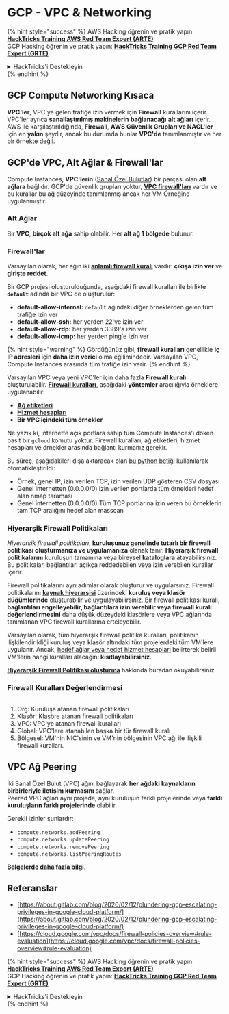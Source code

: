 # GCP - VPC & Networking

{% hint style="success" %}
AWS Hacking öğrenin ve pratik yapın:<img src="../../../../.gitbook/assets/image (1).png" alt="" data-size="line">[**HackTricks Training AWS Red Team Expert (ARTE)**](https://training.hacktricks.xyz/courses/arte)<img src="../../../../.gitbook/assets/image (1).png" alt="" data-size="line">\
GCP Hacking öğrenin ve pratik yapın: <img src="../../../../.gitbook/assets/image (2).png" alt="" data-size="line">[**HackTricks Training GCP Red Team Expert (GRTE)**<img src="../../../../.gitbook/assets/image (2).png" alt="" data-size="line">](https://training.hacktricks.xyz/courses/grte)

<details>

<summary>HackTricks'i Destekleyin</summary>

* [**abonelik planlarını**](https://github.com/sponsors/carlospolop) kontrol edin!
* **💬 [**Discord grubuna**](https://discord.gg/hRep4RUj7f) veya [**telegram grubuna**](https://t.me/peass) katılın ya da **Twitter**'da **bizi takip edin** 🐦 [**@hacktricks\_live**](https://twitter.com/hacktricks\_live)**.**
* **Hacking ipuçlarını paylaşmak için** [**HackTricks**](https://github.com/carlospolop/hacktricks) ve [**HackTricks Cloud**](https://github.com/carlospolop/hacktricks-cloud) github reposuna PR gönderin.

</details>
{% endhint %}

## **GCP Compute Networking Kısaca**

**VPC'ler**, VPC'ye gelen trafiğe izin vermek için **Firewall** kurallarını içerir. VPC'ler ayrıca **sanallaştırılmış makinelerin** **bağlanacağı** **alt ağları** içerir.\
AWS ile karşılaştırıldığında, **Firewall**, **AWS** **Güvenlik Grupları ve NACL'ler** için en **yakın** şeydir, ancak bu durumda bunlar **VPC'de** tanımlanmıştır ve her bir örnekte değil.

## **GCP'de VPC, Alt Ağlar & Firewall'lar**

Compute Instances, **VPC'lerin** ([Sanal Özel Bulutlar](https://cloud.google.com/vpc/docs/vpc)) bir parçası olan **alt ağlara** bağlıdır. GCP'de güvenlik grupları yoktur, [**VPC firewall'ları**](https://cloud.google.com/vpc/docs/firewalls) vardır ve bu kurallar bu ağ düzeyinde tanımlanmış ancak her VM Örneğine uygulanmıştır.

### Alt Ağlar

Bir **VPC**, **birçok alt ağa** sahip olabilir. Her **alt ağ 1 bölgede** bulunur.

### Firewall'lar

Varsayılan olarak, her ağın iki [**anlamlı firewall kuralı**](https://cloud.google.com/vpc/docs/firewalls#default\_firewall\_rules) vardır: **çıkışa izin ver** ve **girişte reddet**.

Bir GCP projesi oluşturulduğunda, aşağıdaki firewall kuralları ile birlikte **`default`** adında bir VPC de oluşturulur:

* **default-allow-internal:** `default` ağındaki diğer örneklerden gelen tüm trafiğe izin ver
* **default-allow-ssh:** her yerden 22'ye izin ver
* **default-allow-rdp:** her yerden 3389'a izin ver
* **default-allow-icmp:** her yerden ping'e izin ver

{% hint style="warning" %}
Gördüğünüz gibi, **firewall kuralları** genellikle **iç IP adresleri** için **daha izin verici** olma eğilimindedir. Varsayılan VPC, Compute Instances arasında tüm trafiğe izin verir.
{% endhint %}

Varsayılan VPC veya yeni VPC'ler için daha fazla **Firewall kuralı** oluşturulabilir. [**Firewall kuralları**](https://cloud.google.com/vpc/docs/firewalls), aşağıdaki **yöntemler** aracılığıyla örneklere uygulanabilir:

* [**Ağ etiketleri**](https://cloud.google.com/vpc/docs/add-remove-network-tags)
* [**Hizmet hesapları**](https://cloud.google.com/vpc/docs/firewalls#serviceaccounts)
* **Bir VPC içindeki tüm örnekler**

Ne yazık ki, internette açık portlara sahip tüm Compute Instances'ı döken basit bir `gcloud` komutu yoktur. Firewall kuralları, ağ etiketleri, hizmet hesapları ve örnekler arasında bağlantı kurmanız gerekir.

Bu süreç, aşağıdakileri dışa aktaracak olan [bu python betiği](https://gitlab.com/gitlab-com/gl-security/gl-redteam/gcp\_firewall\_enum) kullanılarak otomatikleştirildi:

* Örnek, genel IP, izin verilen TCP, izin verilen UDP gösteren CSV dosyası
* Genel internetten (0.0.0.0/0) izin verilen portlarda tüm örnekleri hedef alan nmap taraması
* Genel internetten (0.0.0.0/0) Tüm TCP portlarına izin veren bu örneklerin tam TCP aralığını hedef alan masscan

### Hiyerarşik Firewall Politikaları <a href="#hierarchical-firewall-policies" id="hierarchical-firewall-policies"></a>

_Hiyerarşik firewall politikaları_, **kuruluşunuz genelinde tutarlı bir firewall politikası oluşturmanıza ve uygulamanıza** olanak tanır. **Hiyerarşik firewall politikalarını** kuruluşun tamamına veya bireysel **kataloglara** atayabilirsiniz. Bu politikalar, bağlantıları açıkça reddedebilen veya izin verebilen kurallar içerir.

Firewall politikalarını ayrı adımlar olarak oluşturur ve uygularsınız. Firewall politikalarını [**kaynak hiyerarşisi**](https://cloud.google.com/resource-manager/docs/cloud-platform-resource-hierarchy) üzerindeki **kuruluş veya klasör düğümlerinde** oluşturabilir ve uygulayabilirsiniz. Bir firewall politikası kuralı, **bağlantıları engelleyebilir, bağlantılara izin verebilir veya firewall kuralı değerlendirmesini** daha düşük düzeydeki klasörlere veya VPC ağlarında tanımlanan VPC firewall kurallarına erteleyebilir.

Varsayılan olarak, tüm hiyerarşik firewall politika kuralları, politikanın ilişkilendirildiği kuruluş veya klasör altındaki tüm projelerdeki tüm VM'lere uygulanır. Ancak, [hedef ağlar veya hedef hizmet hesapları](https://cloud.google.com/vpc/docs/firewall-policies#targets) belirterek belirli VM'lerin hangi kuralları alacağını **kısıtlayabilirsiniz**.

[**Hiyerarşik Firewall Politikası oluşturma**](https://cloud.google.com/vpc/docs/using-firewall-policies#gcloud) hakkında buradan okuyabilirsiniz.

### Firewall Kuralları Değerlendirmesi

<figure><img src="../../../../.gitbook/assets/image (2) (1).png" alt=""><figcaption></figcaption></figure>

1. Org: Kuruluşa atanan firewall politikaları
2. Klasör: Klasöre atanan firewall politikaları
3. VPC: VPC'ye atanan firewall kuralları
4. Global: VPC'lere atanabilen başka bir tür firewall kuralı
5. Bölgesel: VM'nin NIC'sinin ve VM'nin bölgesinin VPC ağı ile ilişkili firewall kuralları.

## VPC Ağ Peering

İki Sanal Özel Bulut (VPC) ağını bağlayarak **her ağdaki kaynakların birbirleriyle iletişim kurmasını** sağlar.\
Peered VPC ağları aynı projede, aynı kuruluşun farklı projelerinde veya **farklı kuruluşların farklı projelerinde** olabilir.

Gerekli izinler şunlardır:

* `compute.networks.addPeering`
* `compute.networks.updatePeering`
* `compute.networks.removePeering`
* `compute.networks.listPeeringRoutes`

[**Belgelerde daha fazla bilgi**](https://cloud.google.com/vpc/docs/vpc-peering).

## Referanslar

* [https://about.gitlab.com/blog/2020/02/12/plundering-gcp-escalating-privileges-in-google-cloud-platform/](https://about.gitlab.com/blog/2020/02/12/plundering-gcp-escalating-privileges-in-google-cloud-platform/)
* [https://cloud.google.com/vpc/docs/firewall-policies-overview#rule-evaluation](https://cloud.google.com/vpc/docs/firewall-policies-overview#rule-evaluation)

{% hint style="success" %}
AWS Hacking öğrenin ve pratik yapın:<img src="../../../../.gitbook/assets/image (1).png" alt="" data-size="line">[**HackTricks Training AWS Red Team Expert (ARTE)**](https://training.hacktricks.xyz/courses/arte)<img src="../../../../.gitbook/assets/image (1).png" alt="" data-size="line">\
GCP Hacking öğrenin ve pratik yapın: <img src="../../../../.gitbook/assets/image (2).png" alt="" data-size="line">[**HackTricks Training GCP Red Team Expert (GRTE)**<img src="../../../../.gitbook/assets/image (2).png" alt="" data-size="line">](https://training.hacktricks.xyz/courses/grte)

<details>

<summary>HackTricks'i Destekleyin</summary>

* [**abonelik planlarını**](https://github.com/sponsors/carlospolop) kontrol edin!
* **💬 [**Discord grubuna**](https://discord.gg/hRep4RUj7f) veya [**telegram grubuna**](https://t.me/peass) katılın ya da **Twitter**'da **bizi takip edin** 🐦 [**@hacktricks\_live**](https://twitter.com/hacktricks\_live)**.**
* **Hacking ipuçlarını paylaşmak için** [**HackTricks**](https://github.com/carlospolop/hacktricks) ve [**HackTricks Cloud**](https://github.com/carlospolop/hacktricks-cloud) github reposuna PR gönderin.

</details>
{% endhint %}
